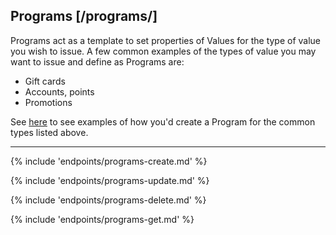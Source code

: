 ## Programs [/programs/]

Programs act as a template to set properties of Values for the type of value you wish to issue. 
A few common examples of the types of value you may want to issue and define as Programs are:
- Gift cards
- Accounts, points 
- Promotions  

See [here](https://localhost:8181/docs/) to see examples of how you'd create a Program for the common types listed above.

---
{% include 'endpoints/programs-create.md' %}

{% include 'endpoints/programs-update.md' %}

{% include 'endpoints/programs-delete.md' %}

{% include 'endpoints/programs-get.md' %}
